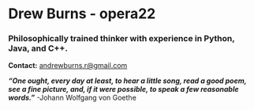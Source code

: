 # Drew Burns - opera22
### Philosophically trained thinker with experience in Python, Java, and C++.

**Contact:** andrewburns.r@gmail.com   

***“One ought, every day at least, to hear a little song, read a good poem, see a fine picture, and, if it were possible, to speak a few reasonable words.”*** -Johann Wolfgang von Goethe


<!--
**opera22/opera22** is a ✨ _special_ ✨ repository because its `README.md` (this file) appears on your GitHub profile.

Here are some ideas to get you started:

- 🔭 I’m currently working on ...
- 🌱 I’m currently learning ...
- 👯 I’m looking to collaborate on ...
- 🤔 I’m looking for help with ...
- 💬 Ask me about ...
- 📫 How to reach me: ...
- 😄 Pronouns: ...
- ⚡ Fun fact: ...
**LinkedIn:** [opera22](http://www.linkedin.com/in/opera22) 
-->
